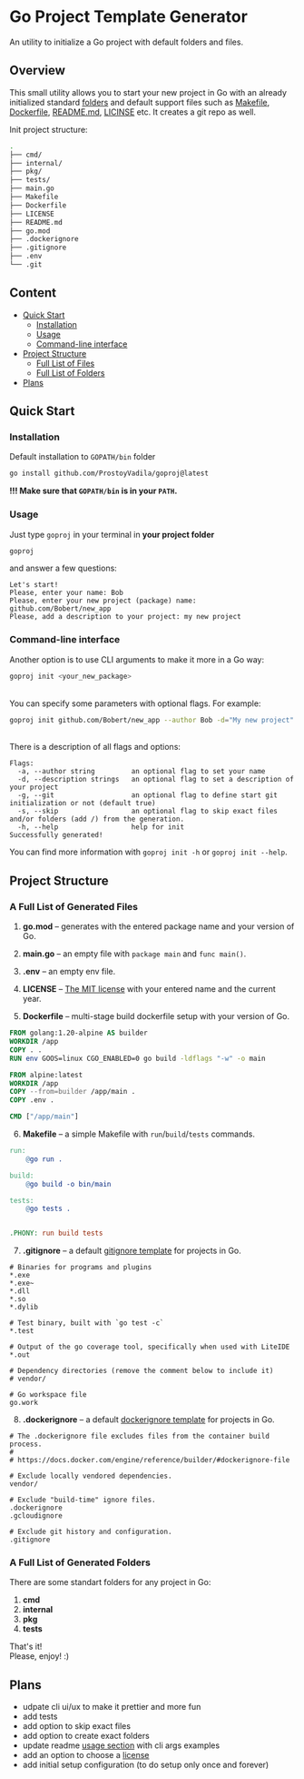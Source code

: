 # Go Project Template Generator

An utility to initialize a Go project with default folders and files.

## Overview

This small utility allows you to start your new project in Go with an already initialized standard [folders](#list-of-generated-folders) and default support files such as [Makefile](#list-of-generated-files), [Dockerfile](#list-of-generated-files), [README.md](#list-of-generated-files), [LICINSE](#list-of-generated-files) etc. It creates a git repo as well.

Init project structure:
```bash
.
├── cmd/
├── internal/
├── pkg/
├── tests/
├── main.go
├── Makefile
├── Dockerfile
├── LICENSE
├── README.md
├── go.mod
├── .dockerignore
├── .gitignore
├── .env
└── .git
```

## Content
- [Quick Start](#quick-start)
    - [Installation](#installation)
    - [Usage](#usage)
    - [Command-line interface](#command-line-interface)
- [Project Structure](#project-structure)
    - [Full List of Files](#a-full-list-of-generated-files)
    - [Full List of Folders](#a-full-list-of-generated-folders)
- [Plans](#plans)

## Quick Start

### Installation
Default installation to `GOPATH/bin` folder
```bash
go install github.com/ProstoyVadila/goproj@latest
```
**!!! Make sure that `GOPATH/bin` is in your `PATH`.**

### Usage
Just type `goproj` in your terminal in <b>your project folder</b>
```bash
goproj
```
and answer a few questions:
```
Let's start!
Please, enter your name: Bob
Please, enter your new project (package) name: github.com/Bobert/new_app
Please, add a description to your project: my new project 
```

### Command-line interface
Another option is to use CLI arguments to make it more in a Go way:
```bash
goproj init <your_new_package>
```
\
You can specify some parameters with optional flags. For example:
```bash
goproj init github.com/Bobert/new_app --author Bob -d="My new project" --skip="Dockerfile,.dokerignore,internal/,pkg/"
```
\
There is a description of all flags and options:
```
Flags:
  -a, --author string         an optional flag to set your name
  -d, --description strings   an optional flag to set a description of your project
  -g, --git                   an optional flag to define start git initialization or not (default true)
  -s, --skip                  an optional flag to skip exact files and/or folders (add /) from the generation.
  -h, --help                  help for init
Successfully generated!
  ```
You can find more information with `goproj init -h` or `goproj init --help`.

## Project Structure
### A Full List of Generated Files
1. **go.mod** – generates with the entered package name and your version of Go.

2. **main.go** – an empty file with `package main` and `func main()`.

3. **.env** – an empty env file.

4. **LICENSE** – [The MIT license](https://opensource.org/license/mit/) with your entered name and the current year.

5. **Dockerfile** – multi-stage build dockerfile setup with your version of Go.
```Dockerfile
FROM golang:1.20-alpine AS builder
WORKDIR /app
COPY . .
RUN env GOOS=linux CGO_ENABLED=0 go build -ldflags "-w" -o main

FROM alpine:latest 
WORKDIR /app
COPY --from=builder /app/main .
COPY .env .

CMD ["/app/main"]
```

6. **Makefile** – a simple Makefile with `run`/`build`/`tests` commands.
```Makefile
run:
	@go run .

build:
	@go build -o bin/main

tests:
	@go tests .


.PHONY: run build tests
```

7. **.gitignore** – a default [gitignore template](https://github.com/github/gitignore/blob/main/Go.gitignore) for projects in Go.
```gitignore
# Binaries for programs and plugins
*.exe
*.exe~
*.dll
*.so
*.dylib

# Test binary, built with `go test -c`
*.test

# Output of the go coverage tool, specifically when used with LiteIDE
*.out

# Dependency directories (remove the comment below to include it)
# vendor/

# Go workspace file
go.work
```

8. **.dockerignore** – a default [dockerignore template](https://github.com/GoogleCloudPlatform/golang-samples/blob/main/run/helloworld/.dockerignore) for projects in Go. 
```dockerignore
# The .dockerignore file excludes files from the container build process.
#
# https://docs.docker.com/engine/reference/builder/#dockerignore-file

# Exclude locally vendored dependencies.
vendor/

# Exclude "build-time" ignore files.
.dockerignore
.gcloudignore

# Exclude git history and configuration.
.gitignore
```

### A Full List of Generated Folders
There are some standart folders for any project in Go:
1. **cmd**
2. **internal**
3. **pkg**
4. **tests**

That's it! \
Please, enjoy! :)

## Plans
- udpate cli ui/ux to make it prettier and more fun
- add tests
- add option to skip exact files
- add option to create exact folders
- update readme [usage section](#usage) with cli args examples
- add an option to choose a [license](https://choosealicense.com/)
- add initial setup configuration (to do setup only once and forever)
